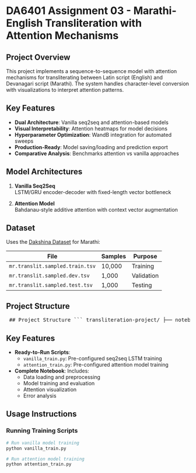 # DA6401 Assignment 03 - Marathi-English Transliteration with Attention Mechanisms

## Project Overview
This project implements a sequence-to-sequence model with attention mechanisms for transliterating between Latin script (English) and Devanagari script (Marathi). The system handles character-level conversion with visualizations to interpret attention patterns.

## Key Features
- **Dual Architecture**: Vanilla seq2seq and attention-based models
- **Visual Interpretability**: Attention heatmaps for model decisions
- **Hyperparameter Optimization**: WandB integration for automated sweeps
- **Production-Ready**: Model saving/loading and prediction export
- **Comparative Analysis**: Benchmarks attention vs vanilla approaches

## Model Architectures
1. **Vanilla Seq2Seq**  
   LSTM/GRU encoder-decoder with fixed-length vector bottleneck

2. **Attention Model**  
   Bahdanau-style additive attention with context vector augmentation

## Dataset
Uses the [Dakshina Dataset](https://github.com/google-research-datasets/dakshina) for Marathi:

| File                      | Samples | Purpose          |
|---------------------------|---------|------------------|
| `mr.translit.sampled.train.tsv` | 10,000  | Training         |
| `mr.translit.sampled.dev.tsv`   | 1,000   | Validation       |
| `mr.translit.sampled.test.tsv`  | 1,000   | Testing          |


## Project Structure
<pre lang="markdown"> ## Project Structure ``` transliteration-project/ ├── notebooks/ │ └── Transliteration_Analysis.ipynb # Complete training and analysis notebook ├── predictions_attention/ # Attention model predictions │ └── test_predictions.txt # Format: input&lt;TAB&gt;prediction&lt;TAB&gt;target ├── predictions_vanilla/ # Vanilla model predictions │ └── test_predictions.txt ├── attention_train.py # Attention model training script (direct code) ├── vanilla_train.py # Vanilla model training script (direct code) └── README.md ``` </pre>

## Key Features
- **Ready-to-Run Scripts**:
  - `vanilla_train.py`: Pre-configured seq2seq LSTM training
  - `attention_train.py`: Pre-configured attention model training
- **Complete Notebook**: Includes:
  - Data loading and preprocessing
  - Model training and evaluation
  - Attention visualization
  - Error analysis

## Usage Instructions

### Running Training Scripts
```bash
# Run vanilla model training
python vanilla_train.py

# Run attention model training
python attention_train.py
